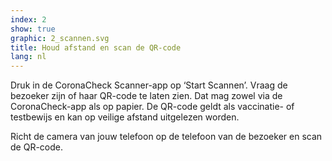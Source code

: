 ```yaml
---
index: 2
show: true
graphic: 2_scannen.svg
title: Houd afstand en scan de QR-code
lang: nl
---
```

Druk in de CoronaCheck Scanner-app op ‘Start Scannen’. Vraag de bezoeker zijn of haar QR-code te laten zien. Dat mag zowel via de CoronaCheck-app als op papier. De QR-code geldt als vaccinatie- of testbewijs en kan op veilige afstand uitgelezen worden.

Richt de camera van jouw telefoon op de telefoon van de bezoeker en scan de QR-code.
